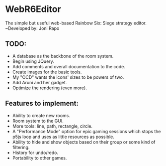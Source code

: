 # WebR6Editor
The simple but useful web-based Rainbow Six: Siege strategy editor.
~Developed by: Joni Rapo

## TODO:
- A database as the backbone of the room system.
- Begin using JQuery.
- Add comments and overall documentation to the code.
- Create images for the basic tools.
- My "OCD" wants the icons' sizes to be powers of two.
- Add Aruni and her gadget.
- Optimize the rendering (even more).

## Features to implement:
- Ability to create new rooms.
- Room system to the GUI.
- More tools: line, path, rectangle, circle.
- A "Performance Mode" option for epic gaming sessions which stops the p5js loop and uses as little resources as possible.
- Ability to hide and show objects based on their group or some kind of filtering.
- History for undo/redo.
- Portability to other games.
